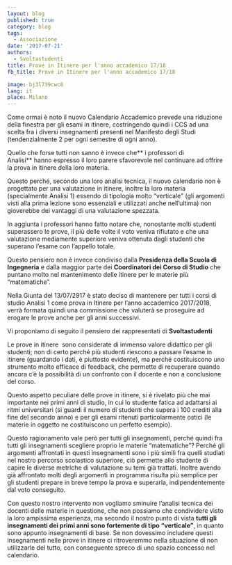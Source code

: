 ```yaml
---
layout: blog
published: true
category: blog
tags:
  - Associazione
date: '2017-07-21'
authors:
  - Svoltastudenti
title: Prove in Itinere per l'anno accademico 17/18
fb_title: Prove in Itinere per l'anno accademico 17/18

image: bj3l739cwc8
lang: it
place: Milano
---
```


Come ormai è noto il nuovo Calendario Accademico prevede una riduzione della finestra per gli esami in itinere, costringendo quindi i CCS ad una scelta fra i diversi insegnamenti presenti nel Manifesto degli Studi (tendenzialmente 2 per ogni semestre di ogni anno).

Quello che forse tutti non sanno è invece che** i professori di Analisi** hanno espresso il loro parere sfavorevole nel continuare ad offrire la prova in itinere della loro materia.

Questo perché, secondo una loro analisi tecnica, il nuovo calendario non è progettato per una valutazione in itinere, inoltre la loro materia (specialmente Analisi 1) essendo di tipologia molto “verticale” (gli argomenti visti alla prima lezione sono essenziali e utilizzati anche nell’ultima) non gioverebbe dei vantaggi di una valutazione spezzata.

In aggiunta i professori hanno fatto notare che, nonostante molti studenti superassero le prove, il più delle volte il voto veniva rifiutato e che una valutazione mediamente superiore veniva ottenuta dagli studenti che superano l’esame con l’appello totale.

Questo pensiero non è invece condiviso dalla **Presidenza della Scuola di Ingegneria** e dalla maggior parte dei **Coordinatori dei Corso di Studio** che puntano molto nel mantenimento delle itinere per le materie più “matematiche”.

Nella Giunta del 13/07/2917 è stato deciso di mantenere per tutti i corsi di studio Analisi 1 come prova in Itinere per l’anno accademico 2017/2018, verrà formata quindi una commissione che valuterà se proseguire ad erogare le prove anche per gli anni successivi.

Vi proponiamo di seguito il pensiero dei rappresentati di **Svoltastudenti**

Le prove in itinere  sono considerate di immenso valore didattico per gli studenti; non di certo perché più studenti riescono a passare l’esame in itinere (guardando i dati, è piuttosto evidente), ma perché costituiscono uno strumento molto efficace di feedback, che permette di recuperare quando ancora c’è la possibilità di un confronto con il docente e non a conclusione del corso.

Questo aspetto peculiare delle prove in itinere, si è rivelato più che mai importante nei primi anni di studio, in cui lo studente fatica ad adattarsi ai ritmi universitari (si guardi il numero di studenti che supera i 100 crediti alla fine del secondo anno) e per gli esami ritenuti particolarmente ostici (le materie in oggetto ne costituiscono un perfetto esempio).

Questo ragionamento vale però per tutti gli insegnamenti, perché quindi fra tutti gli insegnamenti scegliere proprio le materie “matematiche”? Perché gli argomenti affrontati in questi insegnamenti sono i più simili fra quelli studiati nel nostro percorso scolastico superiore, ciò permette allo studente di capire le diverse metriche di valutazione su temi già trattati. Inoltre avendo già affrontato molti degli argomenti in programma risulta più semplice per gli studenti prepare in breve tempo la prova e superarla, indipendentemente dal voto conseguito.

Con questo nostro intervento non vogliamo sminuire l’analisi tecnica dei docenti delle materie in questione, che non possiamo che condividere visto la loro ampissima esperienza, ma secondo il nostro punto di vista **tutti gli insegnamenti dei primi anni sono fortemente di tipo “verticale”**, in quanto sono appunto insegnamenti di base. Se non dovessimo includere questi insegnamenti nelle prove in itinere ci ritroveremmo nella situazione di non utilizzarle del tutto, con conseguente spreco di uno spazio concesso nel calendario.
